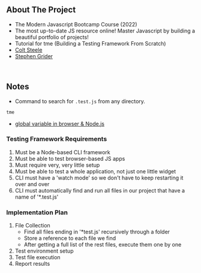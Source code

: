 ## About The Project

- The Modern Javascript Bootcamp Course (2022)
- The most up-to-date JS resource online! Master Javascript by building a beautiful portfolio of projects!
- Tutorial for tme (Building a Testing Framework From Scratch)
- [Colt Steele](https://github.com/Colt)
- [Stephen Grider](https://github.com/StephenGrider)

&nbsp;

## Notes

- Command to search for <code>.test.js</code> from any directory.

```sh
tme
```

- [global variable in browser & Node.js](https://nodejs.org/api/globals.html#globals_global)

### Testing Framework Requirements

1. Must be a Node-based CLI framework
2. Must be able to test browser-based JS apps
3. Must require very, very little setup
4. Must be able to test a whole application, not just one little widget
5. CLI must have a 'watch mode' so we don't have to keep restarting it over and over
6. CLI must automatically find and run all files in our project that have a name of '\*.test.js'

### Implementation Plan

1. File Collection
   - Find all files ending in '\*test.js' recursively through a folder
   - Store a reference to each file we find
   - After getting a full list of the rest files, execute them one by one
2. Test environment setup
3. Test file execution
4. Report results

&nbsp;
